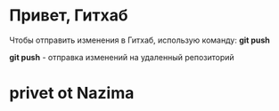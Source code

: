 # Привет, Гитхаб

Чтобы отправить изменения в Гитхаб, использую команду: **git push** 

**git push** - отправка изменений на удаленный репозиторий 
#  privet ot Nazima
